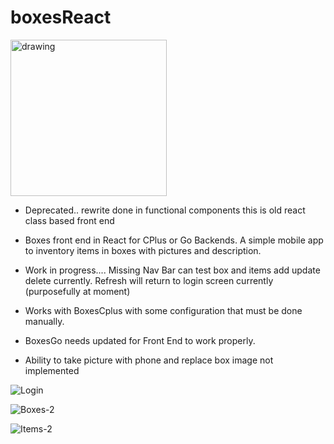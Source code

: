 # boxesReact


<img src="https://user-images.githubusercontent.com/3844301/170073844-9e893950-2ca9-4a53-a672-c6724f6de4ca.jpeg" alt="drawing" width="250"/>

- Deprecated..  rewrite done in functional components this is old react class based front end

- Boxes front end in React for CPlus or Go Backends.  A simple mobile app to inventory items in boxes with pictures and description.

- Work in progress.... Missing Nav Bar can test box and items add update delete currently.  Refresh will return to login screen currently (purposefully at moment)

- Works with BoxesCplus with some configuration that must be done manually.

- BoxesGo needs updated for Front End to work properly.
 
- Ability to take picture with phone and replace box image not implemented

![Login](https://user-images.githubusercontent.com/3844301/170075266-ab207f77-770b-422d-9df7-c1e2e239620d.png)

![Boxes-2](https://user-images.githubusercontent.com/3844301/170121575-70f5d158-46ad-420a-b6f6-43a4cb348277.png)

![Items-2](https://user-images.githubusercontent.com/3844301/170121592-50a147a9-5b33-4d80-b3a2-c10778e8c06c.png)




